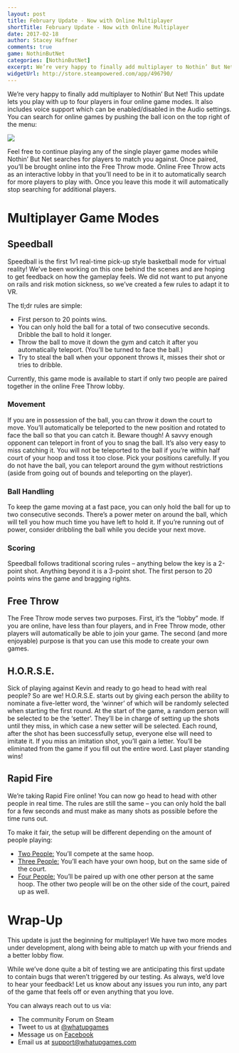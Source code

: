 ```yaml
---
layout: post
title: February Update - Now with Online Multiplayer
shortTitle: February Update - Now with Online Multiplayer
date: 2017-02-18
author: Stacey Haffner
comments: true
game: NothinButNet
categories: [NothinButNet]
excerpt: We’re very happy to finally add multiplayer to Nothin’ But Net! This update lets you play with up to four players in four online game modes. It also includes voice support which can be...
widgetUrl: http://store.steampowered.com/app/496790/
---
```


We’re very happy to finally add multiplayer to Nothin’ But Net! This update lets you play with up to four players in four online game modes. It also includes voice support which can be enabled/disabled in the Audio settings.
You can search for online games by pushing the ball icon on the top right of the menu:

<img src="{{site.base}}/NothinButNet/2017-02-18/post.png" class="img-responsive img-thumbnail" />

Feel free to continue playing any of the single player game modes while Nothin’ But Net searches for players to match you against. Once paired, you’ll be brought online into the Free Throw mode. Online Free Throw acts as an interactive lobby in that you’ll need to be in it to automatically search for more players to play with. Once you leave this mode it will automatically stop searching for additional players. 

<h1>Multiplayer Game Modes</h1>

<h2>Speedball</h2>
Speedball is the first 1v1 real-time pick-up style basketball mode for virtual reality! We’ve been working on this one behind the scenes and are hoping to get feedback on how the gameplay feels. We did not want to put anyone on rails and risk motion sickness, so we’ve created a few rules to adapt it to VR. 

The tl;dr rules are simple:

<ul>
    <li>First person to 20 points wins.</li>
    <li>You can only hold the ball for a total of two consecutive seconds. Dribble the ball to hold it longer.</li>
    <li>Throw the ball to move it down the gym and catch it after you automatically teleport. (You’ll be turned to face the ball.)</li>
    <li>Try to steal the ball when your opponent throws it, misses their shot or tries to dribble.</li>
</ul>

Currently, this game mode is available to start if only two people are paired together in the online Free Throw lobby.

<h3>Movement</h3>
If you are in possession of the ball, you can throw it down the court to move. You’ll automatically be teleported to the new position and rotated to face the ball so that you can catch it. Beware though! A savvy enough opponent can teleport in front of you to snag the ball. It’s also very easy to miss catching it. You will not be teleported to the ball if you’re within half court of your hoop and toss it too close. Pick your positions carefully.
If you do not have the ball, you can teleport around the gym without restrictions (aside from going out of bounds and teleporting on the player). 

<h3>Ball Handling</h3>
To keep the game moving at a fast pace, you can only hold the ball for up to two consecutive seconds. There’s a power meter on around the ball, which will tell you how much time you have left to hold it. If you’re running out of power, consider dribbling the ball while you decide your next move. 

<h3>Scoring</h3>
Speedball follows traditional scoring rules – anything below the key is a 2-point shot. Anything beyond it is a 3-point shot. The first person to 20 points wins the game and bragging rights. 

<h2>Free Throw</h2>
The Free Throw mode serves two purposes. First, it’s the “lobby” mode. If you are online, have less than four players, and in Free Throw mode, other players will automatically be able to join your game. The second (and more enjoyable) purpose is that you can use this mode to create your own games. 

<h2>H.O.R.S.E.</h2>
Sick of playing against Kevin and ready to go head to head with real people? So are we! H.O.R.S.E. starts out by giving each person the ability to nominate a five-letter word, the ‘winner’ of which will be randomly selected when starting the first round. At the start of the game, a random person will be selected to be the ‘setter’. They’ll be in charge of setting up the shots until they miss, in which case a new setter will be selected. Each round, after the shot has been successfully setup, everyone else will need to imitate it. If you miss an imitation shot, you’ll gain a letter. You’ll be eliminated from the game if you fill out the entire word. Last player standing wins! 

<h2>Rapid Fire</h2>
We’re taking Rapid Fire online! You can now go head to head with other people in real time. The rules are still the same – you can only hold the ball for a few seconds and must make as many shots as possible before the time runs out. 

To make it fair, the setup will be different depending on the amount of people playing:

<ul>
    <li><u>Two People:</u> You’ll compete at the same hoop.</li>
    <li><u>Three People:</u> You’ll each have your own hoop, but on the same side of the court.</li>
    <li><u>Four People:</u> You’ll be paired up with one other person at the same hoop. The other two people will be on the other side of the court, paired up as well.</li>
</ul>

<h1>Wrap-Up</h1>
This update is just the beginning for multiplayer! We have two more modes under development, along with being able to match up with your friends and a better lobby flow. 

While we’ve done quite a bit of testing we are anticipating this first update to contain bugs that weren’t triggered by our testing. As always, we’d love to hear your feedback! Let us know about any issues you run into, any part of the game that feels off or even anything that you love.  

You can always reach out to us via: 

<ul>
    <li>The community Forum on Steam</li>
    <li>Tweet to us at <a href="https://twitter.com/whatupgames">@whatupgames</a></li>
    <li>Message us on <a href="https://www.facebook.com/whatupgames/">Facebook</a></li>
    <li>Email us at <a href="mailto:support@whatupgames.com">support@whatupgames.com</a></li>
</ul>

